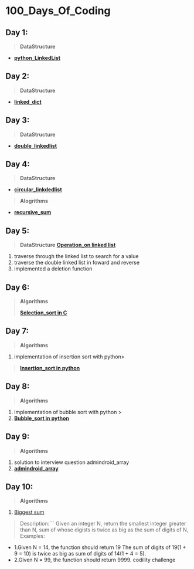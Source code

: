 # 100_Days_Of_Coding
## Day 1:
> **DataStructure**
- [**python_LinkedList**](DataStructure/linkedList.py)
## Day 2:
> **DataStructure**
- [**linked_dict**](DataStructure/%20linkedDict_in_C/)
## Day 3:
> **DataStructure**
- [**double_linkedlist**](DataStructure/DoubleLinkedList.py)
## Day 4:
> **DataStructure**
- [**circular_linkdedlist**](DataStructure/CircularDLL.py)
> **Alogrithms**
- [**recursive_sum**](ALGOS/recursions/sum_of_list.py)
## Day 5:
> **DataStructure**
> [**Operation_on linked list**](DataStructure/DoubleLinkedList.py)
1. traverse through the linked list to search for a value
2. traverse the double linked list in foward and reverse
3. implemented a deletion function
## Day 6:
> **Algorithms**
> 
> [**Selection_sort in C**](ALGOS/selection_sort.c)
> 
## Day 7:
> **Algorithms**
1. implementation of insertion sort with python> 
> [**Insertion_sort in python**](ALGOS/insertion_sort.py)
## Day 8:
> **Algorithms**
1. implementation of bubble sort with python >
2. [**Bubble_sort in python**](ALGOS/bubble_sort.py)
## Day 9:
> **Algorithms**
1. solution to interview question admindroid_array
2. [**admindroid_array**](ALGOS/admindroid_array.py)
## Day 10:
> **Algorithms**
1. [Biggest sum](ALGOS/biggest_sum.py)
  > Description:``` Given an integer N, return the smallest integer greater than N, sum of whose digists is twice as big as the sum of digits of N,
  Examples:
  - 1.Given N = 14, the function should return 19
   The sum of digits of 19(1 + 9 = 10) is twice as big as sum of digits of 14(1 + 4 = 5).
  - 2.Given N = 99, the function should return 9999.
  codility challenge
  ```